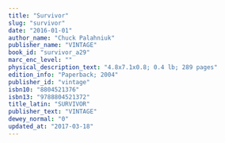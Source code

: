 ```yaml
---
title: "Survivor"
slug: "survivor"
date: "2016-01-01"
author_name: "Chuck Palahniuk"
publisher_name: "VINTAGE"
book_id: "survivor_a29"
marc_enc_level: ""
physical_description_text: "4.8x7.1x0.8; 0.4 lb; 289 pages"
edition_info: "Paperback; 2004"
publisher_id: "vintage"
isbn10: "8804521376"
isbn13: "9788804521372"
title_latin: "SURVIVOR"
publisher_text: "VINTAGE"
dewey_normal: "0"
updated_at: "2017-03-18"
---
```


